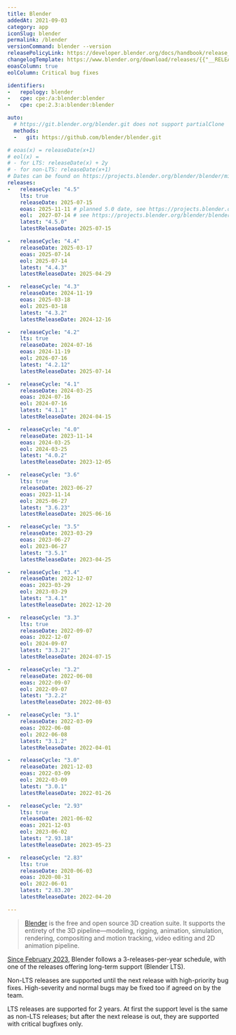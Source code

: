 ```yaml
---
title: Blender
addedAt: 2021-09-03
category: app
iconSlug: blender
permalink: /blender
versionCommand: blender --version
releasePolicyLink: https://developer.blender.org/docs/handbook/release_process/release_cycle/
changelogTemplate: https://www.blender.org/download/releases/{{"__RELEASE_CYCLE__" | replace:'.','-'}}/
eoasColumn: true
eolColumn: Critical bug fixes

identifiers:
-   repology: blender
-   cpe: cpe:/a:blender:blender
-   cpe: cpe:2.3:a:blender:blender

auto:
  # https://git.blender.org/blender.git does not support partialClone
  methods:
  -   git: https://github.com/blender/blender.git

# eoas(x) = releaseDate(x+1)
# eol(x) =
# - for LTS: releaseDate(x) + 2y
# - for non-LTS: releaseDate(x+1)
# Dates can be found on https://projects.blender.org/blender/blender/milestones.
releases:
-   releaseCycle: "4.5"
    lts: true
    releaseDate: 2025-07-15
    eoas: 2025-11-11 # planned 5.0 date, see https://projects.blender.org/blender/blender/milestone/20
    eol:  2027-07-14 # see https://projects.blender.org/blender/blender/milestone/25
    latest: "4.5.0"
    latestReleaseDate: 2025-07-15

-   releaseCycle: "4.4"
    releaseDate: 2025-03-17
    eoas: 2025-07-14
    eol: 2025-07-14
    latest: "4.4.3"
    latestReleaseDate: 2025-04-29

-   releaseCycle: "4.3"
    releaseDate: 2024-11-19
    eoas: 2025-03-18
    eol: 2025-03-18
    latest: "4.3.2"
    latestReleaseDate: 2024-12-16

-   releaseCycle: "4.2"
    lts: true
    releaseDate: 2024-07-16
    eoas: 2024-11-19
    eol: 2026-07-16
    latest: "4.2.12"
    latestReleaseDate: 2025-07-14

-   releaseCycle: "4.1"
    releaseDate: 2024-03-25
    eoas: 2024-07-16
    eol: 2024-07-16
    latest: "4.1.1"
    latestReleaseDate: 2024-04-15

-   releaseCycle: "4.0"
    releaseDate: 2023-11-14
    eoas: 2024-03-25
    eol: 2024-03-25
    latest: "4.0.2"
    latestReleaseDate: 2023-12-05

-   releaseCycle: "3.6"
    lts: true
    releaseDate: 2023-06-27
    eoas: 2023-11-14
    eol: 2025-06-27
    latest: "3.6.23"
    latestReleaseDate: 2025-06-16

-   releaseCycle: "3.5"
    releaseDate: 2023-03-29
    eoas: 2023-06-27
    eol: 2023-06-27
    latest: "3.5.1"
    latestReleaseDate: 2023-04-25

-   releaseCycle: "3.4"
    releaseDate: 2022-12-07
    eoas: 2023-03-29
    eol: 2023-03-29
    latest: "3.4.1"
    latestReleaseDate: 2022-12-20

-   releaseCycle: "3.3"
    lts: true
    releaseDate: 2022-09-07
    eoas: 2022-12-07
    eol: 2024-09-07
    latest: "3.3.21"
    latestReleaseDate: 2024-07-15

-   releaseCycle: "3.2"
    releaseDate: 2022-06-08
    eoas: 2022-09-07
    eol: 2022-09-07
    latest: "3.2.2"
    latestReleaseDate: 2022-08-03

-   releaseCycle: "3.1"
    releaseDate: 2022-03-09
    eoas: 2022-06-08
    eol: 2022-06-08
    latest: "3.1.2"
    latestReleaseDate: 2022-04-01

-   releaseCycle: "3.0"
    releaseDate: 2021-12-03
    eoas: 2022-03-09
    eol: 2022-03-09
    latest: "3.0.1"
    latestReleaseDate: 2022-01-26

-   releaseCycle: "2.93"
    lts: true
    releaseDate: 2021-06-02
    eoas: 2021-12-03
    eol: 2023-06-02
    latest: "2.93.18"
    latestReleaseDate: 2023-05-23

-   releaseCycle: "2.83"
    lts: true
    releaseDate: 2020-06-03
    eoas: 2020-08-31
    eol: 2022-06-01
    latest: "2.83.20"
    latestReleaseDate: 2022-04-20

---
```


> [Blender](https://www.blender.org/) is the free and open source 3D creation suite. It supports the
> entirety of the 3D pipeline—modeling, rigging, animation, simulation, rendering, compositing and
> motion tracking, video editing and 2D animation pipeline.

[Since February 2023](https://code.blender.org/2023/02/blender-release-cycle-update/#new-release-schedule),
Blender follows a 3-releases-per-year schedule, with one of the releases offering long-term support (Blender LTS).

Non-LTS releases are supported until the next release with high-priority bug fixes. High-severity and normal bugs
may be fixed too if agreed on by the team.

LTS releases are supported for 2 years. At first the support level is the same as non-LTS releases; but after the next
release is out, they are supported with critical bugfixes only.

